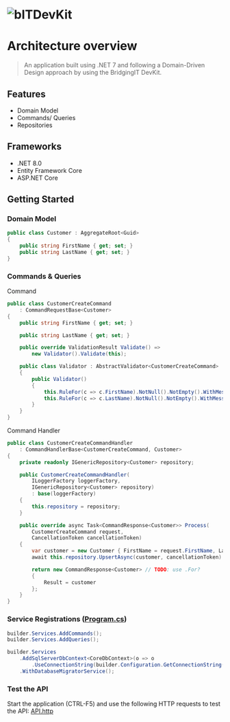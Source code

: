 ![bITDevKit](https://raw.githubusercontent.com/bridgingIT/bITdevKit.Examples.GettingStarted/main/bITDevKit_Logo.png)
=====================================

# Architecture overview

> An application built using .NET 7 and following a Domain-Driven Design approach by using the BridgingIT DevKit. 

## Features
- Domain Model
- Commands/ Queries
- Repositories

## Frameworks
- .NET 8.0
- Entity Framework Core
- ASP.NET Core

## Getting Started

### Domain Model

```csharp
public class Customer : AggregateRoot<Guid>
{
    public string FirstName { get; set; }
    public string LastName { get; set; }
}
```

### Commands & Queries	

Command
```csharp
public class CustomerCreateCommand
    : CommandRequestBase<Customer>
{
    public string FirstName { get; set; }

    public string LastName { get; set; }

    public override ValidationResult Validate() =>
        new Validator().Validate(this);

    public class Validator : AbstractValidator<CustomerCreateCommand>
    {
        public Validator()
        {
            this.RuleFor(c => c.FirstName).NotNull().NotEmpty().WithMessage("Must not be empty.");
            this.RuleFor(c => c.LastName).NotNull().NotEmpty().WithMessage("Must not be empty.");
        }
    }
}
```

Command Handler
```csharp
public class CustomerCreateCommandHandler
    : CommandHandlerBase<CustomerCreateCommand, Customer>
{
    private readonly IGenericRepository<Customer> repository;

    public CustomerCreateCommandHandler(
        ILoggerFactory loggerFactory,
        IGenericRepository<Customer> repository)
        : base(loggerFactory)
    {
        this.repository = repository;
    }

    public override async Task<CommandResponse<Customer>> Process(
        CustomerCreateCommand request,
        CancellationToken cancellationToken)
    {
        var customer = new Customer { FirstName = request.FirstName, LastName = request.LastName };
        await this.repository.UpsertAsync(customer, cancellationToken).AnyContext();

        return new CommandResponse<Customer> // TODO: use .For?
        {
            Result = customer
        };
    }
}
```

### Service Registrations ([Program.cs](./src/Presentation.Web.Server/Program.cs))

```csharp
builder.Services.AddCommands();
builder.Services.AddQueries();

builder.Services
    .AddSqlServerDbContext<CoreDbContext>(o => o
        .UseConnectionString(builder.Configuration.GetConnectionString("Default")))
    .WithDatabaseMigratorService();

```

### Test the API

Start the application (CTRL-F5) and use the following HTTP requests to test the API:
[API.http](./API.http)